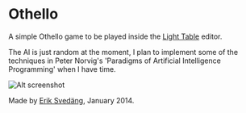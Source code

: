 Othello
=======

A simple Othello game to be played inside the [Light Table](http://www.lighttable.com/) editor.

The AI is just random at the moment, I plan to implement some of the techniques in Peter Norvig's 'Paradigms of Artificial Intelligence Programming' when I have time.

![Alt screenshot](https://raw2.github.com/eriksvedang/othello/master/othello-screen.png)

Made by [Erik Svedäng](http://www.eriksvedang.com), January 2014.